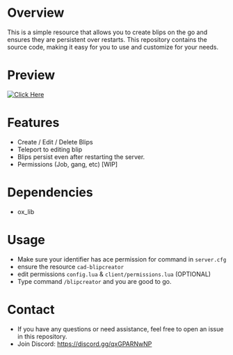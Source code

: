 # Overview
This is a simple resource that allows you to create blips on the go and ensures they are persistent over restarts. This repository contains the source code, making it easy for you to use and customize for your needs.

# Preview
[![Click Here](https://img.youtube.com/vi/NK1RT8KVt5U/0.jpg)](https://www.youtube.com/watch?v=NK1RT8KVt5U)

# Features
- Create / Edit / Delete Blips
- Teleport to editing blip
- Blips persist even after restarting the server.
- Permissions (Job, gang, etc) [WIP]

# Dependencies
- ox_lib

# Usage
- Make sure your identifier has ace permission for command in `server.cfg`
- ensure the resource `cad-blipcreator`
- edit permissions `config.lua` & `client/permissions.lua` (OPTIONAL)
- Type command `/blipcreator` and you are good to go.

# Contact
- If you have any questions or need assistance, feel free to open an issue in this repository.
- Join Discord: https://discord.gg/qxGPARNwNP
